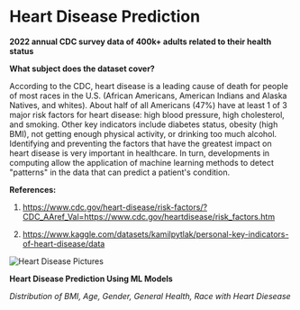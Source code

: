 # Heart Disease Prediction

**2022 annual CDC survey data of 400k+ adults related to their health status**

**What subject does the dataset cover?**

According to the CDC, heart disease is a leading cause of death for people of most races in the U.S. (African Americans, American Indians and Alaska Natives, and whites). About half of all Americans (47%) have at least 1 of 3 major risk factors for heart disease: high blood pressure, high cholesterol, and smoking. Other key indicators include diabetes status, obesity (high BMI), not getting enough physical activity, or drinking too much alcohol. Identifying and preventing the factors that have the greatest impact on heart disease is very important in healthcare. In turn, developments in computing allow the application of machine learning methods to detect "patterns" in the data that can predict a patient's condition.

**References:** 

1) https://www.cdc.gov/heart-disease/risk-factors/?CDC_AAref_Val=https://www.cdc.gov/heartdisease/risk_factors.htm
                                                                                                             
                                                                                                               
2) https://www.kaggle.com/datasets/kamilpytlak/personal-key-indicators-of-heart-disease/data

![Heart Disease Pictures](https://github.com/user-attachments/assets/28523e44-f1ba-45e0-bcd3-905a10917610)



**Heart Disease Prediction Using ML Models**


*Distribution of BMI, Age, Gender, General Health, Race with Heart Diesease*


